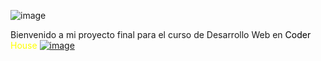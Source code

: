 ![image](https://user-images.githubusercontent.com/81932784/128391507-1e37ab99-a08e-4aca-9600-63b78f463165.png)

Bienvenido a mi proyecto final para el curso de Desarrollo Web en<span style="color: Black"> Coder </span><span style="color: Yellow"> House</span>
<a target= "blank" href="https://xenodochial-rosalind-d8576b.netlify.app/"> ![image](https://user-images.githubusercontent.com/81932784/126081464-0aba6b1a-f13a-40e7-a687-9182777ed209.png) </a>
